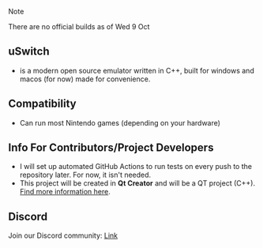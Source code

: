 > [!NOTE]
> There are no official builds as of Wed 9 Oct

## uSwitch 

- is a modern open source emulator written in C++, built for windows and macos (for now) made for convenience.

## Compatibility

- Can run most Nintendo games (depending on your hardware)

## Info For Contributors/Project Developers

- I will set up automated GitHub Actions to run tests on every push to the repository later. For now, it isn't needed.
- This project will be created in **Qt Creator** and will be a QT project (C++). [Find more information here](https://www.qt.io/product/development-tools).

## Discord

Join our Discord community: [Link](https://discord.gg/mz9JbugQZT)




